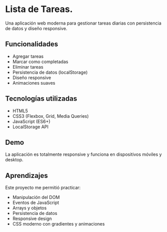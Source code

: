 # Lista de Tareas.

Una aplicación web moderna para gestionar tareas diarias con persistencia de datos y diseño responsive.

## Funcionalidades

- Agregar tareas
- Marcar como completadas
- Eliminar tareas
- Persistencia de datos (localStorage)
- Diseño responsive
- Animaciones suaves

## Tecnologías utilizadas

- HTML5
- CSS3 (Flexbox, Grid, Media Queries)
- JavaScript (ES6+)
- LocalStorage API

## Demo

La aplicación es totalmente responsive y funciona en dispositivos móviles y desktop.

## Aprendizajes

Este proyecto me permitió practicar:

- Manipulación del DOM
- Eventos de JavaScript
- Arrays y objetos
- Persistencia de datos
- Responsive design
- CSS moderno con gradientes y animaciones
